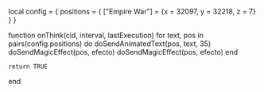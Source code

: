 local config = {
    positions = {
        ["Empire War"] = {x = 32097, y = 32218, z = 7}
    }
}

function onThink(cid, interval, lastExecution)
    for text, pos in pairs(config.positions) do
        doSendAnimatedText(pos, text, 35)
	      doSendMagicEffect(pos, efecto)
	      doSendMagicEffect(pos, efecto)
    end
    
    return TRUE
end  
